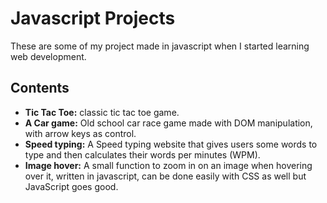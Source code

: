 # Javascript Projects
These are some of my project made in javascript when I started learning web development.

## Contents
- **Tic Tac Toe:** classic tic tac toe game.
- **A Car game:** Old school car race game made with DOM manipulation, with arrow keys as control.
- **Speed typing:** A Speed typing website that gives users some words to type and then calculates their words per minutes (WPM).
- **Image hover:** A small function to zoom in on an image when hovering over it, written in javascript, can be done easily with CSS as well but JavaScript goes good.
